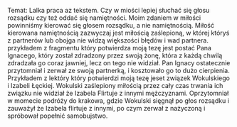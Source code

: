 Temat: Lalka praca az tekstem.
Czy w miości lepiej słuchać się głosu rozsądku czy też oddać się namiętności. 
Moim zdaniem w miłości powinniśmy kierować się głosem rozsądku, a nie namiętnością. Miłość kierowana namiętnością zazwyczaj jest miłością zaślepioną, w której któryś z partnerów lub obojga nie widzą większości błędów i wad partnera. 
przykładem z fragmentu który potwierdza moją tezę jest postać Pana Ignacego, który został zdradzony przez swoją żonę, która z każdą chwilą zdradzała go coraz jawniej, lecz on tego nie widział. Pan Ignacy ostatecznie przytomniał i zerwał ze swoją partnerką, i kosztowało go to dużo cierpienia. 
Przykładem z lektóry który potwierdzi moją tezę jeset związek Wokulskiego i Izabeli Łęckiej. Wokulski zaślepiony miłością przez cały czas trwania ich związku nie widział że Izabela Flirtuje z innymi mężczyznami. Oprzytomniał w momecie podróży do krakowa, gdzie Wokulski sięgnął po głos rozsądku i zauważył że Izabela flirtuje z innymi, po czym zerwał z nażyczoną i spróbował popełnić samobujstwo. 


